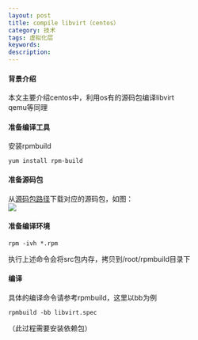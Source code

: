 ```yaml
---
layout: post
title: compile libvirt（centos）
category: 技术
tags: 虚拟化层
keywords: 
description: 
---
```


#### 背景介绍 ####

本文主要介绍centos中，利用os有的源码包编译libvirt  
qemu等同理 

#### 准备编译工具 ####

安装rpmbuild

    yum install rpm-build

#### 准备源码包 ####

从[源码包路径](http://vault.centos.org/centos/7/updates/Source/SPackages/)下载对应的源码包，如图：  
![](http://i.imgur.com/Tj0azhQ.png)  

#### 准备编译环境 ####

    rpm -ivh *.rpm

执行上述命令会将src包内存，拷贝到/root/rpmbuild目录下

#### 编译 ####

具体的编译命令请参考rpmbuild，这里以bb为例  

    rpmbuild -bb libvirt.spec
（此过程需要安装依赖包）












